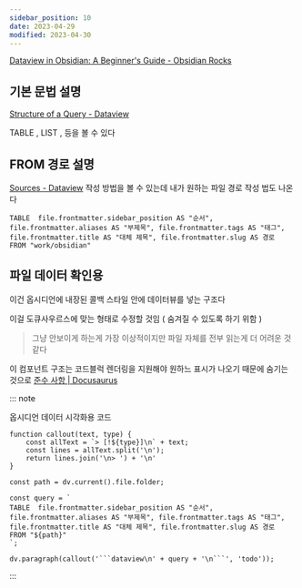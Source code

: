 ```yaml
---
sidebar_position: 10
date: 2023-04-29
modified: 2023-04-30
---
```


[Dataview in Obsidian: A Beginner's Guide - Obsidian Rocks](https://obsidian.rocks/dataview-in-obsidian-a-beginners-guide/)

## 기본 문법 설명

[Structure of a Query - Dataview](https://blacksmithgu.github.io/obsidian-dataview/queries/structure/)

TABLE , LIST , 등을 볼 수 있다

## FROM 경로 설명

[Sources - Dataview](https://blacksmithgu.github.io/obsidian-dataview/reference/sources/)
작성 방법을 볼 수 있는데
내가 원하는 파일 경로 작성 법도 나온다

```dataview
TABLE  file.frontmatter.sidebar_position AS "순서", file.frontmatter.aliases AS "부제목", file.frontmatter.tags AS "태그", file.frontmatter.title AS "대체 제목", file.frontmatter.slug AS 경로
FROM "work/obsidian"
```

## 파일 데이터 확인용

이건 옵시디언에 내장된 콜백 스타일 안에 데이터뷰를 넣는 구조다

이걸 도큐사우르스에 맞는 형태로 수정할 것임 ( 숨겨질 수 있도록 하기 위함 )

> 그냥 안보이게 하는게 가장 이상적이지만 파일 자체를 전부 읽는게 더 어려운 것 같다

이 컴포넌트 구조는 코드블럭 렌더링을 지원해야 원하느 표시가 나오기 때문에 숨기는 것으로
[준수 사항 | Docusaurus](https://docusaurus.io/ko/docs/markdown-features/admonitions)

::: note

옵시디언 데이터 시각화용 코드

````dataviewjs
function callout(text, type) {
    const allText = `> [!${type}]\n` + text;
    const lines = allText.split('\n');
    return lines.join('\n> ') + '\n'
}

const path = dv.current().file.folder;

const query = `
TABLE  file.frontmatter.sidebar_position AS "순서", file.frontmatter.aliases AS "부제목", file.frontmatter.tags AS "태그", file.frontmatter.title AS "대체 제목", file.frontmatter.slug AS 경로
FROM "${path}"
`;

dv.paragraph(callout('```dataview\n' + query + '\n```', 'todo'));
````

:::

